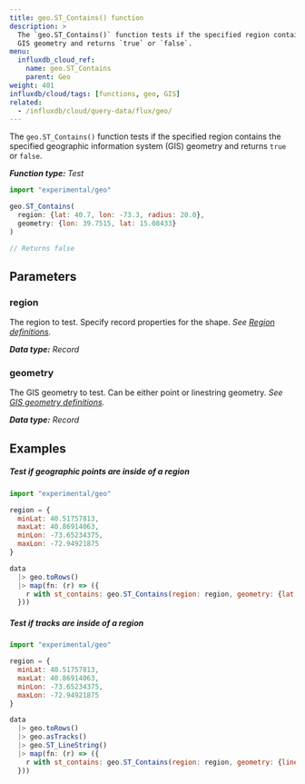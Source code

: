 ```yaml
---
title: geo.ST_Contains() function
description: >
  The `geo.ST_Contains()` function tests if the specified region contains the specified
  GIS geometry and returns `true` or `false`.
menu:
  influxdb_cloud_ref:
    name: geo.ST_Contains
    parent: Geo
weight: 401
influxdb/cloud/tags: [functions, geo, GIS]
related:
  - /influxdb/cloud/query-data/flux/geo/
---
```


The `geo.ST_Contains()` function tests if the specified region contains the specified
geographic information system (GIS) geometry and returns `true` or `false`.

_**Function type:** Test_

```js
import "experimental/geo"

geo.ST_Contains(
  region: {lat: 40.7, lon: -73.3, radius: 20.0},
  geometry: {lon: 39.7515, lat: 15.08433}
)

// Returns false
```

## Parameters

### region
The region to test.
Specify record properties for the shape.
_See [Region definitions](/influxdb/cloud/reference/flux/stdlib/experimental/geo/#region-definitions)._

_**Data type:** Record_

### geometry
The GIS geometry to test.
Can be either point or linestring geometry.
_See [GIS geometry definitions](/influxdb/cloud/reference/flux/stdlib/experimental/geo/#gis-geometry-definitions)._

_**Data type:** Record_

## Examples

##### Test if geographic points are inside of a region
```js
import "experimental/geo"

region = {
  minLat: 40.51757813,
  maxLat: 40.86914063,
  minLon: -73.65234375,
  maxLon: -72.94921875
}

data
  |> geo.toRows()
  |> map(fn: (r) => ({
    r with st_contains: geo.ST_Contains(region: region, geometry: {lat: r.lat, lon: r.lon})
  }))
```

##### Test if tracks are inside of a region
```js
import "experimental/geo"

region = {
  minLat: 40.51757813,
  maxLat: 40.86914063,
  minLon: -73.65234375,
  maxLon: -72.94921875
}

data
  |> geo.toRows()
  |> geo.asTracks()
  |> geo.ST_LineString()
  |> map(fn: (r) => ({
    r with st_contains: geo.ST_Contains(region: region, geometry: {linestring: r.st_linestring})
  }))
```
